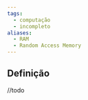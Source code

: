 ```yaml
---
tags:
  - computação
  - incompleto
aliases:
  - RAM
  - Random Access Memory
---
```

## Definição
//todo
